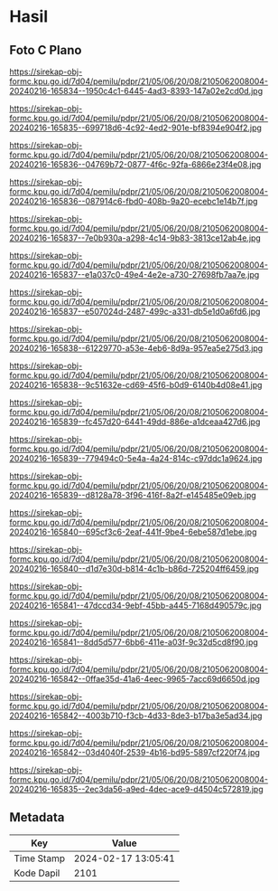 # Hasil

## Foto C Plano

https://sirekap-obj-formc.kpu.go.id/7d04/pemilu/pdpr/21/05/06/20/08/2105062008004-20240216-165834--1950c4c1-6445-4ad3-8393-147a02e2cd0d.jpg

https://sirekap-obj-formc.kpu.go.id/7d04/pemilu/pdpr/21/05/06/20/08/2105062008004-20240216-165835--699718d6-4c92-4ed2-901e-bf8394e904f2.jpg

https://sirekap-obj-formc.kpu.go.id/7d04/pemilu/pdpr/21/05/06/20/08/2105062008004-20240216-165836--04769b72-0877-4f6c-92fa-6866e23f4e08.jpg

https://sirekap-obj-formc.kpu.go.id/7d04/pemilu/pdpr/21/05/06/20/08/2105062008004-20240216-165836--087914c6-fbd0-408b-9a20-ecebc1e14b7f.jpg

https://sirekap-obj-formc.kpu.go.id/7d04/pemilu/pdpr/21/05/06/20/08/2105062008004-20240216-165837--7e0b930a-a298-4c14-9b83-3813ce12ab4e.jpg

https://sirekap-obj-formc.kpu.go.id/7d04/pemilu/pdpr/21/05/06/20/08/2105062008004-20240216-165837--e1a037c0-49e4-4e2e-a730-27698fb7aa7e.jpg

https://sirekap-obj-formc.kpu.go.id/7d04/pemilu/pdpr/21/05/06/20/08/2105062008004-20240216-165837--e507024d-2487-499c-a331-db5e1d0a6fd6.jpg

https://sirekap-obj-formc.kpu.go.id/7d04/pemilu/pdpr/21/05/06/20/08/2105062008004-20240216-165838--61229770-a53e-4eb6-8d9a-957ea5e275d3.jpg

https://sirekap-obj-formc.kpu.go.id/7d04/pemilu/pdpr/21/05/06/20/08/2105062008004-20240216-165838--9c51632e-cd69-45f6-b0d9-6140b4d08e41.jpg

https://sirekap-obj-formc.kpu.go.id/7d04/pemilu/pdpr/21/05/06/20/08/2105062008004-20240216-165839--fc457d20-6441-49dd-886e-a1dceaa427d6.jpg

https://sirekap-obj-formc.kpu.go.id/7d04/pemilu/pdpr/21/05/06/20/08/2105062008004-20240216-165839--779494c0-5e4a-4a24-814c-c97ddc1a9624.jpg

https://sirekap-obj-formc.kpu.go.id/7d04/pemilu/pdpr/21/05/06/20/08/2105062008004-20240216-165839--d8128a78-3f96-416f-8a2f-e145485e09eb.jpg

https://sirekap-obj-formc.kpu.go.id/7d04/pemilu/pdpr/21/05/06/20/08/2105062008004-20240216-165840--695cf3c6-2eaf-441f-9be4-6ebe587d1ebe.jpg

https://sirekap-obj-formc.kpu.go.id/7d04/pemilu/pdpr/21/05/06/20/08/2105062008004-20240216-165840--d1d7e30d-b814-4c1b-b86d-725204ff6459.jpg

https://sirekap-obj-formc.kpu.go.id/7d04/pemilu/pdpr/21/05/06/20/08/2105062008004-20240216-165841--47dccd34-9ebf-45bb-a445-7168d490579c.jpg

https://sirekap-obj-formc.kpu.go.id/7d04/pemilu/pdpr/21/05/06/20/08/2105062008004-20240216-165841--8dd5d577-6bb6-411e-a03f-9c32d5cd8f90.jpg

https://sirekap-obj-formc.kpu.go.id/7d04/pemilu/pdpr/21/05/06/20/08/2105062008004-20240216-165842--0ffae35d-41a6-4eec-9965-7acc69d6650d.jpg

https://sirekap-obj-formc.kpu.go.id/7d04/pemilu/pdpr/21/05/06/20/08/2105062008004-20240216-165842--4003b710-f3cb-4d33-8de3-b17ba3e5ad34.jpg

https://sirekap-obj-formc.kpu.go.id/7d04/pemilu/pdpr/21/05/06/20/08/2105062008004-20240216-165842--03d4040f-2539-4b16-bd95-5897cf220f74.jpg

https://sirekap-obj-formc.kpu.go.id/7d04/pemilu/pdpr/21/05/06/20/08/2105062008004-20240216-165835--2ec3da56-a9ed-4dec-ace9-d4504c572819.jpg


## Metadata

| Key        | Value               |
| ---------- | ------------------- |
| Time Stamp | 2024-02-17 13:05:41 |
| Kode Dapil | 2101                |



